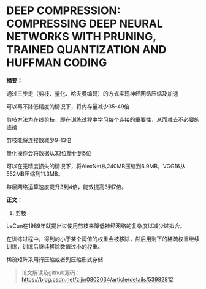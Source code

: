 # DEEP COMPRESSION: COMPRESSING DEEP NEURAL NETWORKS WITH PRUNING, TRAINED QUANTIZATION AND HUFFMAN CODING

**摘要：**

通过三步走（剪枝、量化、哈夫曼编码）的方式实现神经网络压缩及加速

可以再不降低精度的情况下，将内存量减少35-49倍

剪枝方法为在线剪枝，即在训练过程中学习每个连接的重要性，从而减去不必要的连接

剪枝能将连接数减少9-13倍

量化操作会将数据从32位量化到5位

可以在无精度损失的情况下，将AlexNet从240MB压缩到6.9MB，VGG16从552MB压缩到11.3MB。

每层网络运算速度提升3到4倍，能效提高3到7倍。

**正文：**

1. 剪枝

LeCun在1989年就提出过使用剪枝来降低神经网络的复杂度以减少过拟合。

在训练过程中，得到的小于某个阈值的权重会被移除，然后用剩下的稀疏权重继续训练，训练后继续移除数值过小的权重。

稀疏矩阵采用行压缩或者列压缩形式存储

> 论文解读及github源码：https://blog.csdn.net/zijin0802034/article/details/53982812
